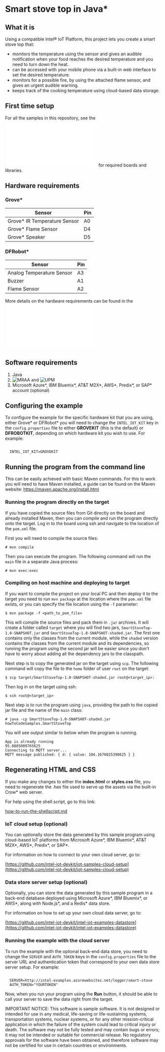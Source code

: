 # Smart stove top in Java*

## What it is

Using a compatible Intel® IoT Platform, this project lets you create a smart stove top that:

- monitors the temperature using the sensor and gives an audible notification when your food reaches the desired temperature and you need to turn down the heat.
- can be accessed with your mobile phone via a built-in web interface to set the desired temperature.
- monitors for a possible fire, by using the attached flame sensor, and gives an urgent audible warning.
- keeps track of the cooking temperature using cloud-based data storage.

## First time setup
For all the samples in this repository, see the ![General Setup Instructions](./../../README.md#setup) for required boards and libraries.

## Hardware requirements

### Grove\* 

Sensor | Pin
--- | ---
Grove\* IR Temperature Sensor | A0
Grove\* Flame Sensor | D4
Grove\* Speaker | D5

### DFRobot\* 

Sensor | Pin
--- | ---
Analog Temperature Sensor | A3
Buzzer | A1
Flame Sensor | A2

More details on the hardware requirements can be found in the ![project README](./../README.md)

## Software requirements

1. Java
2. ![MRAA](https://github.com/intel-iot-devkit/mraa) and ![UPM](https://github.com/intel-iot-devkit/upm) 
2. Microsoft Azure\*, IBM Bluemix\*, AT&T M2X\*, AWS\*, Predix\*, or SAP\* account (optional)

## Configuring the example

To configure the example for the specific hardware kit that you are using, either Grove\* or DFRobot\* you will need to change the `INTEL_IOT_KIT` key in the `config.properties` file to either **GROVEKIT** (this is the default) or **DFROBOTKIT**, depending on which hardware kit you wish to use. For example:

```

  INTEL_IOT_KIT=GROVEKIT

```

## Running the program from the command line

This can be easily achieved with basic Maven commands. For this to work you will need to have Maven installed, a guide can be found on the Maven website: <a href="https://maven.apache.org/install.html">https://maven.apache.org/install.html</a>

### Running the program directly on the target 

If you have copied the source files from Git directly on the board and already installed Maven, then you can compile and run the program directly onto the target.
Log in to the board using ssh and navigate to the location of the `pom.xml` file.

First you will need to compile the source files:

	# mvn compile

Then you can execute the program. The following command will run the `main` file in a separate Java process:

	# mvn exec:exec

### Compiling on host machine and deploying to target

If you want to compile the project on your local PC and then deploy it to the target you need to run `mvn package` at the location where the `pom.xml` file exists, or you can specify the file location using the `-f` parameter:

	$ mvn package -f <path_to_pom_file>

This will compile the source files and pack them in `.jar` archives. It will create a folder called `target` where you will find two jars, `SmartStoveTop-1.0-SNAPSHOT.jar` and `SmartStoveTop-1.0-SNAPSHOT-shaded.jar`. The first one contains only the classes from the current module, while the `shaded` version contains the classes from the current module and its dependencies, so running the program using the second jar will be easier since you don't have to worry about adding all the dependency jars to the classpath.

Next step is to copy the generated jar on the target using `scp`. The following command will copy the file to the `home` folder of user `root` on the target:

	$ scp target/SmartStoveTop-1.0-SNAPSHOT-shaded.jar root@<target_ip>:

Then log in on the target using ssh:

	$ ssh root@<target_ip>

Next step is to run the program using `java`, providing the path to the copied jar file and the name of the `main` class:

	# java -cp SmartStoveTop-1.0-SNAPSHOT-shaded.jar howToCodeSamples.SmartStoveTop

You will see output similar to below when the program is running.

```
App is already running 
95.0885009765625 
Connecting to MQTT server... 
MQTT message published: { d: { value: 104.1676025390625 } } 
```

## Regenerating HTML and CSS

If you make any changes to either the **index.html** or **styles.css** file, you need to regenerate the .hex file used to serve up the assets via the built-in Crow\* web server.

For help using the shell script, go to this link:

[how-to-run-the-shellscript.md](./../../docs/cpp/how-to-run-the-shellscript.md)

### IoT cloud setup (optional)

You can optionally store the data generated by this sample program using cloud-based IoT platforms from Microsoft Azure\*, IBM Bluemix\*, AT&T M2X\*, AWS\*, Predix\*, or SAP\*.

For information on how to connect to your own cloud server, go to:

[https://github.com/intel-iot-devkit/iot-samples-cloud-setup](https://github.com/intel-iot-devkit/iot-samples-cloud-setup)

### Data store server setup (optional)

Optionally, you can store the data generated by this sample program in a back-end database deployed using Microsoft Azure\*, IBM Bluemix\*, or AWS\*, along with Node.js\*, and a Redis\* data store.

For information on how to set up your own cloud data server, go to:

[https://github.com/intel-iot-devkit/intel-iot-examples-datastore](https://github.com/intel-iot-devkit/intel-iot-examples-datastore)

### Running the example with the cloud server

To run the example with the optional back-end data store, you need to change the `SERVER` and `AUTH_TOKEN` keys in the `config.properties` file to the server URL and authentication token that correspond to your own data store server setup. For example:

```

  SERVER=http://intel-examples.azurewebsites.net/logger/smart-stove
  AUTH_TOKEN="YOURTOKEN"

```

Now, when you run your program using the **Run** button, it should be able to call your server to save the data right from the target.

IMPORTANT NOTICE: This software is sample software. It is not designed or intended for use in any medical, life-saving or life-sustaining systems, transportation systems, nuclear systems, or for any other mission-critical application in which the failure of the system could lead to critical injury or death. The software may not be fully tested and may contain bugs or errors; it may not be intended or suitable for commercial release. No regulatory approvals for the software have been obtained, and therefore software may not be certified for use in certain countries or environments.
